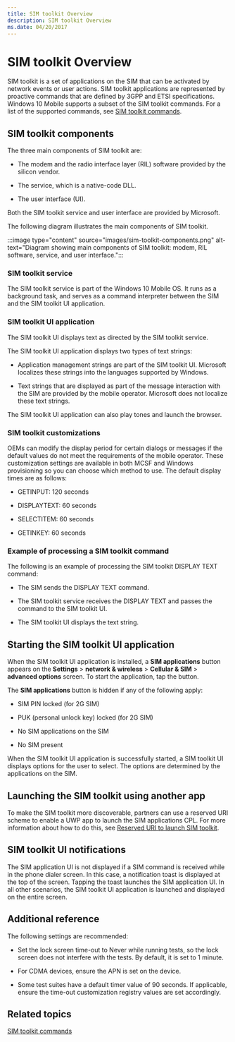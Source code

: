 ```yaml
---
title: SIM toolkit Overview
description: SIM toolkit Overview
ms.date: 04/20/2017
---
```


# SIM toolkit Overview


SIM toolkit is a set of applications on the SIM that can be activated by network events or user actions. SIM toolkit applications are represented by proactive commands that are defined by 3GPP and ETSI specifications. Windows 10 Mobile supports a subset of the SIM toolkit commands. For a list of the supported commands, see [SIM toolkit commands](sim-toolkit-commands.md).

## SIM toolkit components


The three main components of SIM toolkit are:

-   The modem and the radio interface layer (RIL) software provided by the silicon vendor.

-   The service, which is a native-code DLL.

-   The user interface (UI).

Both the SIM toolkit service and user interface are provided by Microsoft.

The following diagram illustrates the main components of SIM toolkit.

:::image type="content" source="images/sim-toolkit-components.png" alt-text="Diagram showing main components of SIM toolkit: modem, RIL software, service, and user interface.":::

### SIM toolkit service

The SIM toolkit service is part of the Windows 10 Mobile OS. It runs as a background task, and serves as a command interpreter between the SIM and the SIM toolkit UI application.

### SIM toolkit UI application

The SIM toolkit UI displays text as directed by the SIM toolkit service.

The SIM toolkit UI application displays two types of text strings:

-   Application management strings are part of the SIM toolkit UI. Microsoft localizes these strings into the languages supported by Windows.

-   Text strings that are displayed as part of the message interaction with the SIM are provided by the mobile operator. Microsoft does not localize these text strings.

The SIM toolkit UI application can also play tones and launch the browser.

### SIM toolkit customizations

OEMs can modify the display period for certain dialogs or messages if the default values do not meet the requirements of the mobile operator. These customization settings are available in both MCSF and Windows provisioning so you can choose which method to use. The default display times are as follows:

-   GETINPUT: 120 seconds

-   DISPLAYTEXT: 60 seconds

-   SELECTITEM: 60 seconds

-   GETINKEY: 60 seconds

### Example of processing a SIM toolkit command

The following is an example of processing the SIM toolkit DISPLAY TEXT command:

-   The SIM sends the DISPLAY TEXT command.

-   The SIM toolkit service receives the DISPLAY TEXT and passes the command to the SIM toolkit UI.

-   The SIM toolkit UI displays the text string.

## Starting the SIM toolkit UI application


When the SIM toolkit UI application is installed, a **SIM applications** button appears on the **Settings** &gt; **network & wireless** &gt; **Cellular & SIM** &gt; **advanced options** screen. To start the application, tap the button.

The **SIM applications** button is hidden if any of the following apply:

-   SIM PIN locked (for 2G SIM)

-   PUK (personal unlock key) locked (for 2G SIM)

-   No SIM applications on the SIM

-   No SIM present

When the SIM toolkit UI application is successfully started, a SIM toolkit UI displays options for the user to select. The options are determined by the applications on the SIM.

## Launching the SIM toolkit using another app


To make the SIM toolkit more discoverable, partners can use a reserved URI scheme to enable a UWP app to launch the SIM applications CPL. For more information about how to do this, see [Reserved URI to launch SIM toolkit](reserved-uri-to-launch-sim-toolkit.md).

## SIM toolkit UI notifications


The SIM application UI is not displayed if a SIM command is received while in the phone dialer screen. In this case, a notification toast is displayed at the top of the screen. Tapping the toast launches the SIM application UI. In all other scenarios, the SIM toolkit UI application is launched and displayed on the entire screen.

## Additional reference


The following settings are recommended:

-   Set the lock screen time-out to Never while running tests, so the lock screen does not interfere with the tests. By default, it is set to 1 minute.

-   For CDMA devices, ensure the APN is set on the device.

-   Some test suites have a default timer value of 90 seconds. If applicable, ensure the time-out customization registry values are set accordingly.

## Related topics


[SIM toolkit commands](sim-toolkit-commands.md)

 

